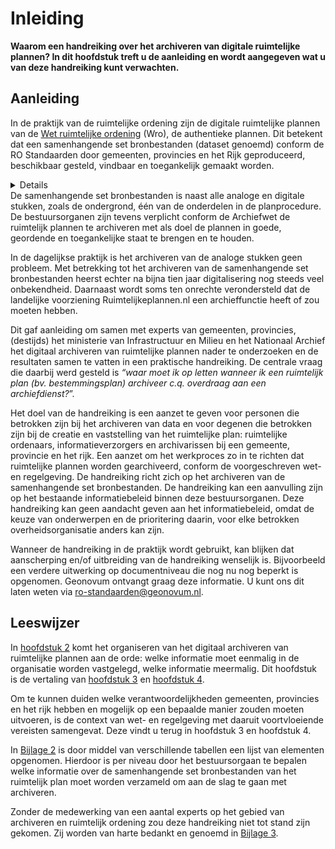 # Inleiding

**Waarom een handreiking over het archiveren van digitale ruimtelijke plannen? In
dit hoofdstuk treft u de aanleiding en wordt aangegeven wat u van deze
handreiking kunt verwachten.**

## Aanleiding

In de praktijk van de ruimtelijke ordening zijn de digitale ruimtelijke plannen
van de <a href='http://wetten.overheid.nl/BWBR0020449' target='_blank'>Wet ruimtelijke ordening</a> (Wro), de authentieke plannen. Dit betekent
dat een samenhangende set bronbestanden (dataset genoemd) conform de RO
Standaarden door gemeenten, provincies en het Rijk geproduceerd, beschikbaar
gesteld, vindbaar en toegankelijk gemaakt worden. 
<details class='note'>
Gemeenten, provincies en het rijk zijn bronhouders van de ruimtelijke
plannen. Deze bestuursorganen maken de ruimtelijke plannen genoemd in artikel
1.2.1 van het <a href='http://wetten.overheid.nl/BWBR0023798' target='_blank'>Besluit ruimtelijke ordening</a> (Bro).
</details>
De samenhangende set bronbestanden is naast alle analoge en digitale stukken, zoals de ondergrond,
één van de onderdelen in de planprocedure. De bestuursorganen zijn tevens
verplicht conform de Archiefwet de ruimtelijk plannen te archiveren met als doel
de plannen in goede, geordende en toegankelijke staat te brengen en te houden.

In de dagelijkse praktijk is het archiveren van de analoge stukken geen
probleem. Met betrekking tot het archiveren van de samenhangende set
bronbestanden heerst echter na bijna tien jaar digitalisering nog steeds veel
onbekendheid. Daarnaast wordt soms ten onrechte verondersteld dat de landelijke
voorziening Ruimtelijkeplannen.nl een archieffunctie heeft of zou moeten hebben.

Dit gaf aanleiding om samen
met experts van gemeenten, provincies, (destijds) het ministerie van Infrastructuur en Milieu en het Nationaal
Archief het digitaal archiveren van ruimtelijke plannen nader te onderzoeken en de resultaten samen te vatten in een praktische
handreiking. De centrale vraag die daarbij werd gesteld is *“waar moet ik op
letten wanneer ik een ruimtelijk plan (bv. bestemmingsplan) archiveer c.q.
overdraag aan een archiefdienst?*”.

Het doel van de handreiking is een aanzet te geven voor personen die betrokken
zijn bij het archiveren van data en voor degenen die betrokken zijn bij de creatie en
vaststelling van het ruimtelijke plan: ruimtelijke ordenaars,
informatieverzorgers en archivarissen bij een gemeente, provincie en het rijk.
Een aanzet om het werkproces zo in te richten dat ruimtelijke plannen worden
gearchiveerd, conform de voorgeschreven wet- en regelgeving. De handreiking
richt zich op het archiveren van de samenhangende set bronbestanden. De
handreiking kan een aanvulling zijn op het bestaande informatiebeleid binnen
deze bestuursorganen. Deze handreiking kan geen aandacht geven aan het
informatiebeleid, omdat de keuze van onderwerpen en de prioritering daarin, voor
elke betrokken overheidsorganisatie anders kan zijn.

Wanneer de handreiking in de praktijk wordt gebruikt, kan blijken dat
aanscherping en/of uitbreiding van de handreiking wenselijk is. Bijvoorbeeld een
verdere uitwerking op documentniveau die nog nu nog beperkt is opgenomen.
Geonovum ontvangt graag deze informatie. U kunt ons dit laten weten via
ro-standaarden@geonovum.nl.

## Leeswijzer

In [hoofdstuk 2](#H02) komt het organiseren van het digitaal archiveren van ruimtelijke
plannen aan de orde: welke informatie moet eenmalig in de organisatie worden
vastgelegd, welke informatie meermalig. Dit hoofdstuk is de vertaling van 
[hoofdstuk 3](#H03) en [hoofdstuk 4](#H04).

Om te kunnen duiden welke verantwoordelijkheden gemeenten, provincies en het
rijk hebben en mogelijk op een bepaalde manier zouden moeten uitvoeren, is de
context van wet- en regelgeving met daaruit voortvloeiende vereisten samengevat.
Deze vindt u terug in hoofdstuk 3 en hoofdstuk 4.

In [Bijlage 2](#B02) is door middel van verschillende tabellen een lijst van elementen
opgenomen. Hierdoor is per niveau door het bestuursorgaan te bepalen welke
informatie over de samenhangende set bronbestanden van het ruimtelijk plan moet
worden verzameld om aan de slag te gaan met archiveren.

Zonder de medewerking van een aantal experts op het gebied van archiveren en
ruimtelijk ordening zou deze handreiking niet tot stand zijn gekomen. Zij worden
van harte bedankt en genoemd in [Bijlage 3](#B03).
